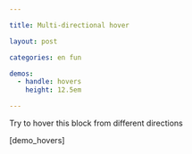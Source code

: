 ```yaml
---

title: Multi-directional hover

layout: post

categories: en fun

demos:
  - handle: hovers
    height: 12.5em

---
```


Try to hover this block from different directions

[demo_hovers]
